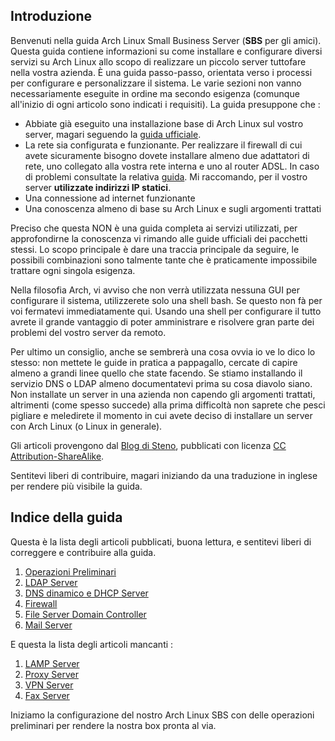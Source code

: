 ## Introduzione

Benvenuti nella guida Arch Linux Small Business Server (**SBS** per gli amici). Questa guida contiene informazioni su come installare e configurare diversi servizi su Arch Linux allo scopo di realizzare un piccolo server tuttofare nella vostra azienda. È una guida passo-passo, orientata verso i processi per configurare e personalizzare il sistema. Le varie sezioni non vanno necessariamente eseguite in ordine ma secondo esigenza (comunque all'inizio di ogni articolo sono indicati i requisiti). La guida presuppone che :

*   Abbiate già eseguito una installazione base di Arch Linux sul vostro server, magari seguendo la [guida ufficiale](/index.php/Installation_guide "Installation guide").
*   La rete sia configurata e funzionante. Per realizzare il firewall di cui avete sicuramente bisogno dovete installare almeno due adattatori di rete, uno collegato alla vostra rete interna e uno al router ADSL. In caso di problemi consultate la relativa [guida](/index.php/Configuring_network "Configuring network"). Mi raccomando, per il vostro server **utilizzate indirizzi IP statici**.
*   Una connessione ad internet funzionante
*   Una conoscenza almeno di base su Arch Linux e sugli argomenti trattati

Preciso che questa NON è una guida completa ai servizi utilizzati, per approfondirne la conoscenza vi rimando alle guide ufficiali dei pacchetti stessi. Lo scopo principale è dare una traccia principale da seguire, le possibili combinazioni sono talmente tante che è praticamente impossibile trattare ogni singola esigenza.

Nella filosofia Arch, vi avviso che non verrà utilizzata nessuna GUI per configurare il sistema, utilizzerete solo una shell bash. Se questo non fà per voi fermatevi immediatamente qui. Usando una shell per configurare il tutto avrete il grande vantaggio di poter amministrare e risolvere gran parte dei problemi del vostro server da remoto.

Per ultimo un consiglio, anche se sembrerà una cosa ovvia io ve lo dico lo stesso: non mettete le guide in pratica a pappagallo, cercate di capire almeno a grandi linee quello che state facendo. Se stiamo installando il servizio DNS o LDAP almeno documentatevi prima su cosa diavolo siano. Non installate un server in una azienda non capendo gli argomenti trattati, altrimenti (come spesso succede) alla prima difficoltà non saprete che pesci pigliare e meledirete il momento in cui avete deciso di installare un server con Arch Linux (o Linux in generale).

Gli articoli provengono dal [Blog di Steno](http://www.stenoweb.it/taxonomy/term/6), pubblicati con licenza [CC Attribution-ShareAlike](http://creativecommons.org/licenses/by-sa/2.5/it/deed.it).

Sentitevi liberi di contribuire, magari iniziando da una traduzione in inglese per rendere più visibile la guida.

## Indice della guida

Questa è la lista degli articoli pubblicati, buona lettura, e sentitevi liberi di correggere e contribuire alla guida.

1.  [Operazioni Preliminari](/index.php/Small_Business_Server_(Italiano)/Operazioni_Preliminari "Small Business Server (Italiano)/Operazioni Preliminari")
2.  [LDAP Server](/index.php/Small_Business_Server_(Italiano)/LDAP_Server "Small Business Server (Italiano)/LDAP Server")
3.  [DNS dinamico e DHCP Server](/index.php/Small_Business_Server_(Italiano)/DNS_dinamico_e_DHCP "Small Business Server (Italiano)/DNS dinamico e DHCP")
4.  [Firewall](/index.php/Small_Business_Server_(Italiano)/Firewall "Small Business Server (Italiano)/Firewall")
5.  [File Server Domain Controller](/index.php/Small_Business_Server_(Italiano)/File_Server_Domain_Controller "Small Business Server (Italiano)/File Server Domain Controller")
6.  [Mail Server](/index.php/Small_Business_Server_(Italiano)/Mail_Server "Small Business Server (Italiano)/Mail Server")

E questa la lista degli articoli mancanti :

1.  [LAMP Server](/index.php?title=Small_Business_Server_(Italiano)/LAMP_Server&action=edit&redlink=1 "Small Business Server (Italiano)/LAMP Server (page does not exist)")
2.  [Proxy Server](/index.php?title=Small_Business_Server_(Italiano)/Proxy_Server&action=edit&redlink=1 "Small Business Server (Italiano)/Proxy Server (page does not exist)")
3.  [VPN Server](/index.php?title=Small_Business_Server_(Italiano)/VPN_Server&action=edit&redlink=1 "Small Business Server (Italiano)/VPN Server (page does not exist)")
4.  [Fax Server](/index.php?title=Small_Business_Server_(Italiano)/Fax_Server&action=edit&redlink=1 "Small Business Server (Italiano)/Fax Server (page does not exist)")

Iniziamo la configurazione del nostro Arch Linux SBS con delle operazioni preliminari per rendere la nostra box pronta al via.